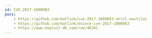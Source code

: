 ```yaml
---
id: CVE-2017-1000083
pocs:
    - https://github.com/matlink/cve-2017-1000083-atril-nautilus
    - https://github.com/matlink/evince-cve-2017-1000083
    - https://www.exploit-db.com/raw/46341
---
```

